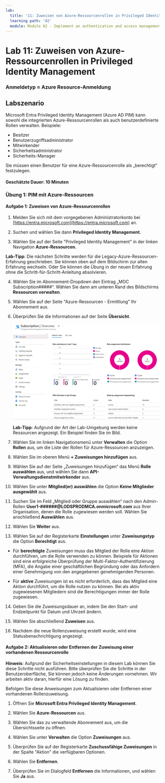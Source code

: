 ```yaml
---
lab:
  title: '11: Zuweisen von Azure-Ressourcenrollen in Privileged Identity Management'
  learning path: '02'
  module: Module 02 - Implement an authentication and access management solution
---
```


# Lab 11: Zuweisen von Azure-Ressourcenrollen in Privileged Identity Management

### Anmeldetyp = Azure Resource-Anmeldung

## Labszenario

Microsoft Entra Privileged Identity Management (Azure AD PIM) kann sowohl die integrierten Azure-Ressourcenrollen als auch benutzerdefinierte Rollen verwalten. Beispiele:

- Besitzer
- Benutzerzugriffsadministrator
- Mitwirkender
- Sicherheitsadministrator
- Sicherheits-Manager

Sie müssen einen Benutzer für eine Azure-Ressourcenrolle als „berechtigt“ festzulegen.

#### Geschätzte Dauer: 10 Minuten

### Übung 1: PIM mit Azure-Ressourcen

#### Aufgabe 1: Zuweisen von Azure-Ressourcenrollen

1. Melden Sie sich mit dem vorgegebenen Administratorkonto bei [https://entra.microsoft.com](https://entra.microsoft.com) an.

2. Suchen und wählen Sie dann **Privileged Identity Management.**

3. Wählen Sie auf der Seite "Privileged Identity Management" in der linken Navigation **Azure-Ressourcen.**

**Lab-Tipp**: Die nächsten Schritte werden für die Legacy-Azure-Ressourcen-Erfahrung geschrieben.  Sie können oben auf dem Bildschirm zur alten Erfahrung wechseln. Oder Sie können die Übung in der neuen Erfahrung ohne die Schritt-für-Schritt-Anleitung absolvieren.

4. Wählen Sie im Abonnement-Dropdown den Eintrag „MOC Subscription#####“. Wählen Sie dann am unteren Rand des Bildschirms **Ressourcen verwalten**.

5. Wählen Sie auf der Seite "Azure-Ressourcen - Ermittlung" Ihr Abonnement aus.

6. Überprüfen Sie die Informationen auf der Seite **Übersicht**.

   ![Screenshot der neu hinzugefügten Azure-Ressource](./media/lp4-mod3-pim-az-resource-overview.png)

   **Lab-Tipp**: Aufgrund der Art der Lab-Umgebung werden keine Ressourcen angezeigt. Ein Beispiel finden Sie im Bild.

7. Wählen Sie im linken Navigationsmenü unter **Verwalten** die Option **Rollen** aus, um die Liste der Rollen für Azure-Ressourcen anzuzeigen.

8. Wählen Sie im oberen Menü **+ Zuweisungen hinzufügen** aus.

9. Wählen Sie auf der Seite „Zuweisungen hinzufügen“ das Menü **Rolle auswählen** aus, und wählen Sie dann **API-Verwaltungsdienstmitwirkender** aus.

10. Wählen Sie unter **Mitglied(er) auswählen** die Option **Keine Mitglieder ausgewählt** aus.

11. Suchen Sie im Feld „Mitglied oder Gruppe auswählen“ nach den Admin-Rollen **User1-######@LODSPRODMCA.onmicrosoft.com** aus Ihrer Organisation, denen die Rolle zugewiesen werden soll.  Wählen Sie anschließend **Auswählen** aus.

12. Wählen Sie **Weiter** aus.

13. Wählen Sie auf der Registerkarte **Einstellungen** unter **Zuweisungstyp** die Option **Berechtigt** aus.

   - Für **berechtigte** Zuweisungen muss das Mitglied der Rolle eine Aktion durchführen, um die Rolle verwenden zu können. Beispiele für Aktionen sind eine erfolgreiche Überprüfung der Multi-Faktor-Authentifizierung (MFA), die Angabe einer geschäftlichen Begründung oder das Anfordern einer Genehmigung von den angegebenen genehmigenden Personen.

   - Für **aktive** Zuweisungen ist es nicht erforderlich, dass das Mitglied eine Aktion durchführt, um die Rolle nutzen zu können. Bei als aktiv zugewiesenen Mitgliedern sind die Berechtigungen immer der Rolle zugewiesen.

14. Geben Sie die Zuweisungsdauer an, indem Sie den Start- und Endzeitpunkt für Datum und Uhrzeit ändern.

15. Wählen Sie abschließend **Zuweisen** aus.

16. Nachdem die neue Rollenzuweisung erstellt wurde, wird eine Statusbenachrichtigung angezeigt.

#### Aufgabe 2: Aktualisieren oder Entfernen der Zuweisung einer vorhandenen Ressourcenrolle

**Hinweis**: Aufgrund der Sicherheitseinstellungen in diesem Lab können Sie diese Schritte nicht ausführen.  Bitte überprüfen Sie die Schritte in der Benutzeroberfläche, Sie können jedoch keine Änderungen vornehmen.  Wir arbeiten aktiv daran, hierfür eine Lösung zu finden.

Befolgen Sie diese Anweisungen zum Aktualisieren oder Entfernen einer vorhandenen Rollenzuweisung.

1. Öffnen Sie **Microsoft Entra Privileged Identity Management**.

2. Wählen Sie **Azure-Ressourcen** aus.

3. Wählen Sie das zu verwaltende Abonnement aus, um die Übersichtsseite zu öffnen.

4. Wählen Sie unter **Verwalten** die Option **Zuweisungen** aus.

5. Überprüfen Sie auf der Registerkarte **Zuschussfähige Zuweisungen** in der Spalte "Aktion" die verfügbaren Optionen.

6. Wählen Sie **Entfernen**.

7. Überprüfen Sie im Dialogfeld **Entfernen** die Informationen, und wählen Sie **Ja** aus.
